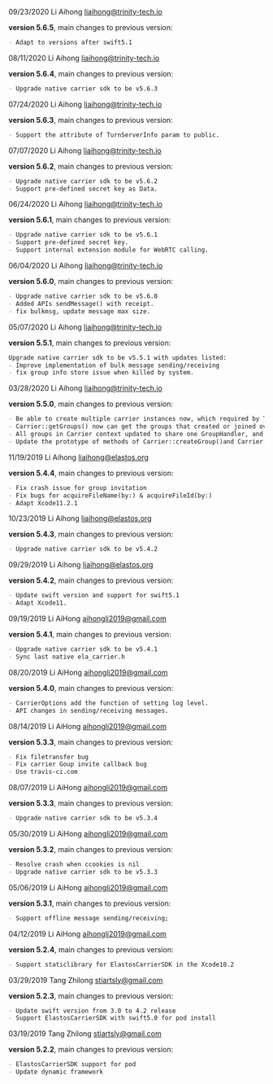 
09/23/2020 Li Aihong liaihong@trinity-tech.io

**version 5.6.5**, main changes to previous version:

```markdown
- Adapt to versions after swift5.1
```

08/11/2020 Li Aihong liaihong@trinity-tech.io

**version 5.6.4**, main changes to previous version:

```markdown
- Upgrade native carrier sdk to be v5.6.3
```

07/24/2020 Li Aihong liaihong@trinity-tech.io

**version 5.6.3**, main changes to previous version:

```markdown
- Support the attribute of TurnServerInfo param to public.
```

07/07/2020 Li Aihong liaihong@trinity-tech.io

**version 5.6.2**, main changes to previous version:

```markdown
- Upgrade native carrier sdk to be v5.6.2
- Support pre-defined secret key as Data.
```

06/24/2020 Li Aihong liaihong@trinity-tech.io

**version 5.6.1**, main changes to previous version:

```markdown
- Upgrade native carrier sdk to be v5.6.1
- Support pre-defined secret key.
- Support internal extension module for WebRTC calling.
```

06/04/2020 Li Aihong liaihong@trinity-tech.io

**version 5.6.0**, main changes to previous version:

```markdown
- Upgrade native carrier sdk to be v5.6.0
- Added APIs sendMessage() with receipt.
- fix bulkmsg, update message max size.
```

05/07/2020 Li Aihong liaihong@trinity-tech.io

**version 5.5.1**, main changes to previous version:

```markdown
Upgrade native carrier sdk to be v5.5.1 with updates listed:
- Improve implementation of bulk message sending/receiving
- fix group info store issue when killed by system.
```

03/28/2020 Li Aihong liaihong@trinity-tech.io

**version 5.5.0**, main changes to previous version:

```markdown
- Be able to create multiple carrier instances now, which required by Trinity (or elastOS). General application over Carrier network should still keep using singleton carrier instance under application context.
- Carrier::getGroups() now can get the groups that created or joined over the previous online time;
- All groups in Carrier context updated to share one GroupHandler, and become part of CarrierHandler. 
- Update the prototype of methods of Carrier::createGroup()and Carrier::joinGroup(), which removed GroupHandler from parameter list.
```

11/19/2019 Li Aihong liaihong@elastos.org

**version 5.4.4**, main changes to previous version:

```markdown
- Fix crash issue for group invitation
- Fix bugs for acquireFileName(by:) & acquireFileId(by:)
- Adapt Xcode11.2.1
```

10/23/2019 Li Aihong liaihong@elastos.org

**version 5.4.3**, main changes to previous version:

```markdown
- Upgrade native carrier sdk to be v5.4.2
```

09/29/2019 Li Aihong liaihong@elastos.org

**version 5.4.2**, main changes to previous version:

```markdown
- Update swift version and support for swift5.1
- Adapt Xcode11.
```

09/19/2019 Li AiHong aihongli2019@gmail.com

**version 5.4.1**, main changes to previous version:

```markdown
- Upgrade native carrier sdk to be v5.4.1
- Sync last native ela_carrier.h
```

08/20/2019 Li AiHong aihongli2019@gmail.com

**version 5.4.0**, main changes to previous version:

```markdown
- CarrierOptions add the function of setting log level.
- API changes in sending/receiving messages.
```

08/14/2019 Li AiHong aihongli2019@gmail.com

**version 5.3.3**, main changes to previous version:

```markdown
- Fix filetransfer bug
- Fix carrier Goup invite callback bug
- Use travis-ci.com
```

08/07/2019 Li AiHong aihongli2019@gmail.com

**version 5.3.3**, main changes to previous version:

```markdown
- Upgrade native carrier sdk to be v5.3.4
```

05/30/2019 Li AiHong aihongli2019@gmail.com

**version 5.3.2**, main changes to previous version:

```markdown
- Resolve crash when ccookies is nil
- Upgrade native carrier sdk to be v5.3.3
```

05/06/2019 Li AiHong aihongli2019@gmail.com

**version 5.3.1**, main changes to previous version:

```markdown
- Support offline message sending/receiving;
```

04/12/2019 Li AiHong aihongli2019@gmail.com

**version 5.2.4**, main changes to previous version:

```markdown
- Support staticlibrary for ElastosCarrierSDK in the Xcode10.2
```

03/29/2019 Tang Zhilong stiartsly@gmail.com

**version 5.2.3**, main changes to previous version:

```markdown
- Update swift version from 3.0 to 4.2 release
- Support ElastosCarrierSDK with swift5.0 for pod install
```


03/19/2019 Tang Zhilong stiartsly@gmail.com

**version 5.2.2**, main changes to previous version:

```markdown
- ElastosCarrierSDK support for pod 
- Update dynamic framework 
```


